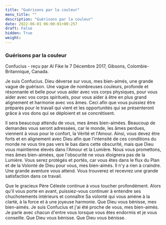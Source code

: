 ```yaml
---
title: "Guérisons par la couleur"
menu_title: ""
description: "Guérisons par la couleur"
date: 2022-06-01 06:00:01+00:257
draft: False
hidden: True
weight:
---
```

### Guérisons par la couleur

Confucius - reçu par Al Fike le 7 Décembre 2017, Gibsons, Colombie-Britannique, Canada.

Je suis Confucius. Dieu déverse sur vous, mes bien-aimés, une grande vague de guérison. Une vague de nombreuses couleurs, profonde et résonnante et belle pour vous aider avec vos corps physiques, pour vous aider avec vos corps spirituels, pour vous aider à être en plus grand alignement et harmonie avec vos âmes. Ceci afin que vous puissiez être préparés pour le travail qui vient et les opportunités qui se présenteront grâce à vos dons qui se déploient et se concrétisent.

Il sera beaucoup attendu de vous, mes âmes bien-aimées. Beaucoup de demandes vous seront adressées, car le monde, les âmes perdues, viennent à vous pour le confort, la Vérité et l'Amour. Ainsi, vous devez être forts et en alignement avec Dieu afin que l'intensité de ces conditions du monde ne vous tire pas vers le bas dans cette obscurité, mais que Dieu vous maintienne élevés dans l'Amour et la Lumière. Nous vous promettons, mes âmes bien-aimées, que l'obscurité ne vous éloignera pas de la Lumière. Vous serez protégés et portés, car vous êtes dans le flux du Plan et de la Volonté de Dieu pour vous, mes bien-aimés. Il n'y a rien à craindre. Une grande aventure vous attend. Vous trouverez et recevrez une grande satisfaction dans ce travail.

Que le gracieux Père Céleste continue à vous toucher profondément. Alors qu'il vous porte en avant, puissiez-vous continuer à entendre ses chuchotements intérieurs et connaître Sa volonté qui vous amène à la clarté, à la force et à une joyeuse harmonie. Que Dieu vous bénisse, mes bien-aimés. Je suis Confucius et j'ai été proche de vous, mes bien-aimés. Je parle avec chacun d'entre vous lorsque vous êtes endormis et je vous conseille. Que Dieu vous bénisse. Que Dieu vous bénisse.
